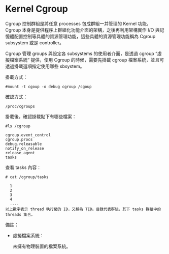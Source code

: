 # Kernel Cgroup

Cgroup 控制群組是將任意 processes 包成群組一并管理的 Kernel 功能，Cgroup 本身是提供程序上群組化功能介面的架構，之後再利用架構實作 I/O 與記憶體配置控制等具體的資源管理功能，這些具體的資源管理功能稱為 Cgroup subsystem 或是 controller。

Cgroup 管理 groups 與設定各 subsystems 的使用者介面，是透過 cgroup “虛擬檔案系統” 提供，使用 Cgroup 的時候，需要先掛載 cgroup 檔案系統，並且可透過掛載選項指定使用哪些 sbsystem。

掛載方式：

    #mount -t cgoup -o debug cgroup /cgoup


確認方式：

    /proc/cgroups
    
掛載後，確認掛載點下有哪些檔案：

    #ls /cgroup
    
    cgroup.event_control
    cgroup.procs
    debug.releasable
    notify_on_release
    release_agent
    tasks
    
查看 tasks 內容：

    # cat /cgroup/tasks
    
      1
      2
      3
      4
      ....
    以上數字表示 thread 執行緒的 ID，又稱為 TID。目錄代表群組，其下 tasks 群組中的 threads 集合。
   
備註：

* 虛擬檔案系統：

  未擁有物理裝置的檔案系統。
    
